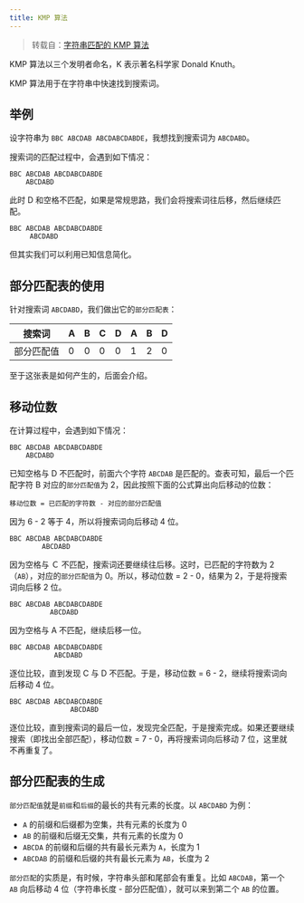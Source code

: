 ```yaml
---
title: KMP 算法
---
```


> 转载自：[字符串匹配的 KMP 算法](https://www.ruanyifeng.com/blog/2013/05/Knuth%E2%80%93Morris%E2%80%93Pratt_algorithm.html)

KMP 算法以三个发明者命名，K 表示著名科学家 Donald Knuth。

KMP 算法用于在字符串中快速找到搜索词。

## 举例

设字符串为 `BBC ABCDAB ABCDABCDABDE`，我想找到搜索词为 `ABCDABD`。

搜索词的匹配过程中，会遇到如下情况：

```
BBC ABCDAB ABCDABCDABDE
    ABCDABD
```

此时 D 和空格不匹配，如果是常规思路，我们会将搜索词往后移，然后继续匹配。

```
BBC ABCDAB ABCDABCDABDE
     ABCDABD
```

但其实我们可以利用已知信息简化。

## 部分匹配表的使用

针对搜索词 `ABCDABD`，我们做出它的`部分匹配表`：

| 搜索词   | A | B | C | D | A | B | D |
|-------|---|---|---|---|---|---|---|
| 部分匹配值 | 0 | 0 | 0 | 0 | 1 | 2 | 0 |

至于这张表是如何产生的，后面会介绍。

## 移动位数

在计算过程中，会遇到如下情况：

```
BBC ABCDAB ABCDABCDABDE
    ABCDABD
```

已知空格与 D 不匹配时，前面六个字符 `ABCDAB` 是匹配的。查表可知，最后一个匹配字符 B 对应的`部分匹配值`为 2，因此按照下面的公式算出向后移动的位数：

```
移动位数 = 已匹配的字符数 - 对应的部分匹配值
```

因为 6 - 2 等于 4，所以将搜索词向后移动 4 位。

```
BBC ABCDAB ABCDABCDABDE
        ABCDABD
```

因为空格与 Ｃ 不匹配，搜索词还要继续往后移。这时，已匹配的字符数为 2（`AB`），对应的`部分匹配值`为 0。所以，移动位数 = 2 - 0，结果为 2，于是将搜索词向后移 2 位。

```
BBC ABCDAB ABCDABCDABDE
          ABCDABD
```

因为空格与 A 不匹配，继续后移一位。

```
BBC ABCDAB ABCDABCDABDE
           ABCDABD
```

逐位比较，直到发现 C 与 D 不匹配。于是，移动位数 = 6 - 2，继续将搜索词向后移动 4 位。

```
BBC ABCDAB ABCDABCDABDE
               ABCDABD
```

逐位比较，直到搜索词的最后一位，发现完全匹配，于是搜索完成。如果还要继续搜索（即找出全部匹配），移动位数 = 7 - 0，再将搜索词向后移动 7 位，这里就不再重复了。

## 部分匹配表的生成

`部分匹配值`就是`前缀`和`后缀`的最长的共有元素的长度。以 `ABCDABD` 为例：

- `A` 的前缀和后缀都为空集，共有元素的长度为 0
- `AB` 的前缀和后缀无交集，共有元素的长度为 0
- `ABCDA` 的前缀和后缀的共有最长元素为 `A`，长度为 1
- `ABCDAB` 的前缀和后缀的共有最长元素为 `AB`，长度为 2

`部分匹配`的实质是，有时候，字符串头部和尾部会有重复。比如 `ABCDAB`，第一个 `AB` 向后移动 4 位（字符串长度 - 部分匹配值），就可以来到第二个 `AB` 的位置。

